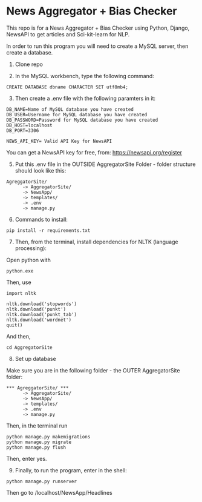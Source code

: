<h1>News Aggregator + Bias Checker</h1>
This repo is for a News Aggregator + Bias Checker using Python, Django, NewsAPI to get articles and Sci-kit-learn for NLP.

In order to run this program you will need to create a MySQL server, then create a database.

1. Clone repo

2. In the MySQL workbench, type the following command:
```
CREATE DATABASE dbname CHARACTER SET utf8mb4;
```
3. Then create a .env file with the following paramters in it:
```
DB_NAME=Name of MySQL database you have created
DB_USER=Username for MySQL database you have created
DB_PASSWORD=Password for MySQL database you have created
DB_HOST=localhost
DB_PORT=3306

NEWS_API_KEY= Valid API Key for NewsAPI
```
You can get a NewsAPI key for free, from: https://newsapi.org/register

5. Put this .env file in the OUTSIDE AggregatorSite Folder - folder structure should look like this:
```
AgreggatorSite/
      -> AggregatorSite/
      -> NewsApp/
      -> templates/
      -> .env
      -> manage.py
```

6. Commands to install:
```
pip install -r requirements.txt
```
7. Then, from the terminal, install dependencies for NLTK (language processing):

Open python with
```
python.exe
```
Then, use
```
import nltk

nltk.download('stopwords')
nltk.download('punkt')
nltk.download('punkt_tab')
nltk.download('wordnet')
quit()
```
And then,
```
cd AggregatorSite
```
8. Set up database

Make sure you are in the following folder - the OUTER AggregatorSite folder:
```
*** AgreggatorSite/ ***
      -> AggregatorSite/
      -> NewsApp/
      -> templates/
      -> .env
      -> manage.py
```
Then, in the terminal run
```
python manage.py makemigrations
python manage.py migrate
python manage.py flush
```
Then, enter yes.

9. Finally, to run the program, enter in the shell:
```
python manage.py runserver
```
Then go to /localhost/NewsApp/Headlines
